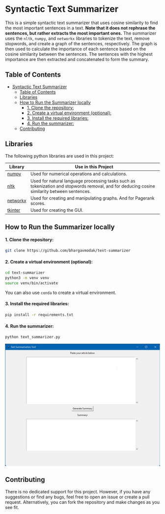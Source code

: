 # Syntactic Text Summarizer

This is a simple syntactic text summarizer that uses cosine similarity to find the most important sentences in a text. **Note that it does not rephrase the sentences, but rather extracts the most important ones.** The summarizer uses the `nltk`, `numpy`, and `networkx` libraries to tokenize the text, remove stopwords, and create a graph of the sentences, respectively. The graph is then used to calculate the importance of each sentence based on the cosine similarity between the sentences. The sentences with the highest importance are then extracted and concatenated to form the summary.

## Table of Contents
- [Syntactic Text Summarizer](#syntactic-text-summarizer)
  - [Table of Contents](#table-of-contents)
  - [Libraries](#libraries)
  - [How to Run the Summarizer locally](#how-to-run-the-summarizer-locally)
      - [1. Clone the repository:](#1-clone-the-repository)
      - [2. Create a virtual environment (optional):](#2-create-a-virtual-environment-optional)
      - [3. Install the required libraries:](#3-install-the-required-libraries)
      - [4. Run the summarizer:](#4-run-the-summarizer)
  - [Contributing](#contributing)

## Libraries
The following python libraries are used in this project:


| Library                                                   | Use in this Project                                                                                                                          |
| --------------------------------------------------------- | -------------------------------------------------------------------------------------------------------------------------------------------- |
| [numpy](https://numpy.org/)                               | Used for numerical operations and calculations.                                                                                              |
| [nltk](https://www.nltk.org/)                             | Used for natural language processing tasks such as tokenization and stopwords removal, and for deducing cosine similarity between sentences. |
| [networkx](https://networkx.org/)                         | Used for creating and manipulating graphs. And for Pagerank scores.                                                                          |
| [tkinter](https://docs.python.org/3/library/tkinter.html) | Used for creating the GUI.                                                                                                                   |


## How to Run the Summarizer locally

#### 1. Clone the repository:
```bash
git clone https://github.com/bhargavmodak/text-summarizer
```

#### 2. Create a virtual environment (optional):
```bash
cd text-summarizer
python3 -m venv venv
source venv/bin/activate
```

You can also use `conda` to create a virtual environment.

#### 3. Install the required libraries:
```bash
pip install -r requirements.txt
```

#### 4. Run the summarizer:
```bash
python text_summarizer.py
```

![alt text](image.png)

## Contributing

There is no dedicated support for this project. However, if you have any suggestions or find any bugs, feel free to open an issue or create a pull request. Alternatively, you can fork the repository and make changes as you see fit.